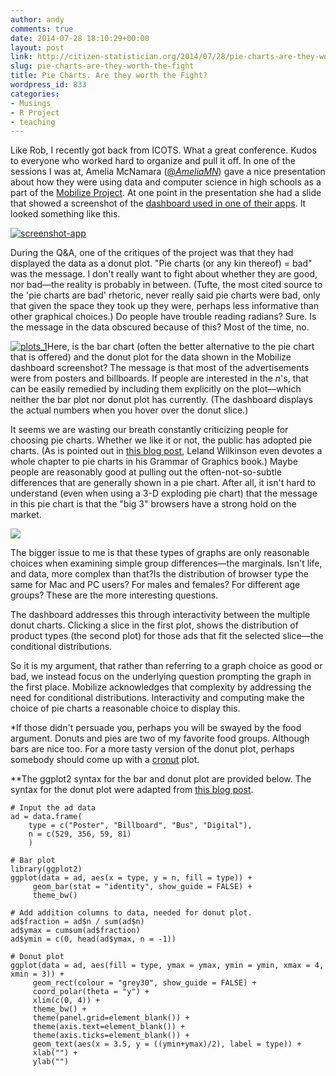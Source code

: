 ```yaml
---
author: andy
comments: true
date: 2014-07-28 18:10:29+00:00
layout: post
link: http://citizen-statistician.org/2014/07/28/pie-charts-are-they-worth-the-fight/
slug: pie-charts-are-they-worth-the-fight
title: Pie Charts. Are they worth the Fight?
wordpress_id: 833
categories:
- Musings
- R Project
- teaching
---
```


Like Rob, I recently got back from ICOTS. What a great conference. Kudos to everyone who worked hard to organize and pull it off. In one of the sessions I was at, Amelia McNamara ([@_AmeliaMN_](https://twitter.com/AmeliaMN)) gave a nice presentation about how they were using data and computer science in high schools as a part of the [Mobilize Project](http://www.exploringcs.org/about/related-grants/mobilize). At one point in the presentation she had a slide that showed a screenshot of the [dashboard used in one of their apps](https://lausd.mobilizingcs.org/landing/?publicdashboard). It looked something like this.

[![screenshot-app](http://citizen-statistician.org/wp-content/uploads/2014/07/screenshot-app.png)](http://citizen-statistician.org/wp-content/uploads/2014/07/screenshot-app.png)

During the Q&A, one of the critiques of the project was that they had displayed the data as a donut plot. "Pie charts (or any kin thereof) = bad" was the message. I don't really want to fight about whether they are good, nor bad—the reality is probably in between. (Tufte, the most cited source to the 'pie charts are bad' rhetoric, never really said pie charts were bad, only that given the space they took up they were, perhaps less informative than other graphical choices.) Do people have trouble reading radians? Sure. Is the message in the data obscured because of this? Most of the time, no.

[![plots_1](http://citizen-statistician.org/wp-content/uploads/2014/07/plots_11.png)](http://citizen-statistician.org/wp-content/uploads/2014/07/plots_11.png)Here, is the bar chart (often the better alternative to the pie chart that is offered) and the donut plot for the data shown in the Mobilize dashboard screenshot? The message is that most of the advertisements were from posters and billboards. If people are interested in the _n_'s, that can be easily remedied by including them explicitly on the plot—which neither the bar plot nor donut plot has currently. (The dashboard displays the actual numbers when you hover over the donut slice.)

It seems we are wasting our breath constantly criticizing people for choosing pie charts. Whether we like it or not, the public has adopted pie charts. (As is pointed out in [this blog post](http://www.r-chart.com/2010/07/pie-charts-in-ggplot2.html), Leland Wilkinson even devotes a whole chapter to pie charts in his Grammar of Graphics book.) Maybe people are reasonably good at pulling out the often-not-so-subtle differences that are generally shown in a pie chart. After all, it isn't hard to understand (even when using a 3-D exploding pie chart) that the message in this pie chart is that the "big 3" browsers have a strong hold on the market.

![](http://upload.wikimedia.org/wikipedia/commons/a/a2/Wikimedia_browser_share_pie_chart.png)

The bigger issue to me is that these types of graphs are only reasonable choices when examining simple group differences—the marginals. Isn't life, and data, more complex than that?Is the distribution of browser type the same for Mac and PC users? For males and females? For different age groups? These are the more interesting questions.

The dashboard addresses this through interactivity between the multiple donut charts. Clicking a slice in the first plot, shows the distribution of product types (the second plot) for those ads that fit the selected slice—the conditional distributions.

So it is my argument, that rather than referring to a graph choice as good or bad, we instead focus on the underlying question prompting the graph in the first place. Mobilize acknowledges that complexity by addressing the need for conditional distributions. Interactivity and computing make the choice of pie charts a reasonable choice to display this.

*If those didn't persuade you, perhaps you will be swayed by the food argument. Donuts and pies are two of my favorite food groups. Although bars are nice too. For a more tasty version of the donut plot, perhaps somebody should come up with a [cronut](http://dominiqueansel.com/cronut-101/) plot.

**The ggplot2 syntax for the bar and donut plot are provided below. The syntax for the donut plot were adapted from [this blog post](http://stackoverflow.com/questions/13615562/ggplot-donut-chart).

```
# Input the ad data
ad = data.frame(
	type = c("Poster", "Billboard", "Bus", "Digital"),
	n = c(529, 356, 59, 81)
	)

# Bar plot
library(ggplot2)
ggplot(data = ad, aes(x = type, y = n, fill = type)) +
     geom_bar(stat = "identity", show_guide = FALSE) +
     theme_bw()

# Add addition columns to data, needed for donut plot.
ad$fraction = ad$n / sum(ad$n)
ad$ymax = cumsum(ad$fraction)
ad$ymin = c(0, head(ad$ymax, n = -1))

# Donut plot
ggplot(data = ad, aes(fill = type, ymax = ymax, ymin = ymin, xmax = 4, xmin = 3)) +
     geom_rect(colour = "grey30", show_guide = FALSE) +
     coord_polar(theta = "y") +
     xlim(c(0, 4)) +
     theme_bw() +
     theme(panel.grid=element_blank()) +
     theme(axis.text=element_blank()) +
     theme(axis.ticks=element_blank()) +
     geom_text(aes(x = 3.5, y = ((ymin+ymax)/2), label = type)) +
     xlab("") +
     ylab("")
```




